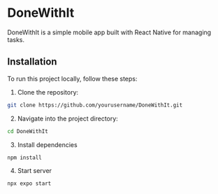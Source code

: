 # DoneWithIt

DoneWithIt is a simple mobile app built with React Native for managing tasks.

## Installation

To run this project locally, follow these steps:

1. Clone the repository:

```bash
git clone https://github.com/yourusername/DoneWithIt.git
```

2. Navigate into the project directory:
```bash
cd DoneWithIt
```

3. Install dependencies
```bash
npm install
```

4. Start server
```bash
npx expo start
```
